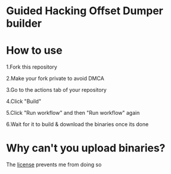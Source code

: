 # **Guided Hacking Offset Dumper builder**

# How to use
1.Fork this repository

2.Make your fork private to avoid DMCA

3.Go to the actions tab of your repository

4.Click "Build"

5.Click "Run workflow" and then "Run workflow" again

6.Wait for it to build & download the binaries once its done

# Why can't you upload binaries?

The [license](https://github.com/guidedhacking/GH-Offset-Dumper/blob/master/LICENSE) prevents me from doing so
